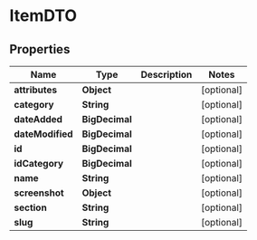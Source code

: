 

# ItemDTO


## Properties

| Name | Type | Description | Notes |
|------------ | ------------- | ------------- | -------------|
|**attributes** | **Object** |  |  [optional] |
|**category** | **String** |  |  [optional] |
|**dateAdded** | **BigDecimal** |  |  [optional] |
|**dateModified** | **BigDecimal** |  |  [optional] |
|**id** | **BigDecimal** |  |  [optional] |
|**idCategory** | **BigDecimal** |  |  [optional] |
|**name** | **String** |  |  [optional] |
|**screenshot** | **Object** |  |  [optional] |
|**section** | **String** |  |  [optional] |
|**slug** | **String** |  |  [optional] |




